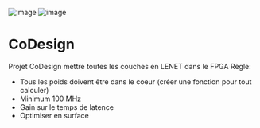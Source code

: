![image](https://github.com/kibouasteve/CoDesign/assets/71629695/5523b2d0-aeb7-485c-8bdd-dbb5c23ea22e)                                                                                                    ![image](https://github.com/kibouasteve/CoDesign/assets/71629695/ee78a014-0f7c-4ffa-82ed-bfce217817c7)
   



# CoDesign
Projet CoDesign 
mettre toutes les couches en LENET dans le FPGA
Règle: 
  - Tous les poids doivent être dans le coeur (créer une fonction pour tout calculer) 
  - Minimum 100 MHz
  - Gain sur le temps de latence
  - Optimiser en surface
